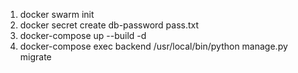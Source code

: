 1) docker swarm init
2) docker secret create db-password pass.txt
3) docker-compose up --build -d
4) docker-compose exec backend /usr/local/bin/python manage.py migrate
